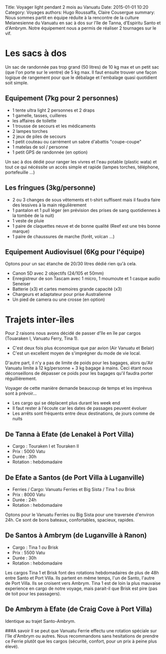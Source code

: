 Title: Voyager light pendant 2 mois au Vanuatu
Date: 2015-01-01 10:20
Category: Voyages
authors: Hugo Roussaffa, Claire Cousergue
summary: Nous sommes partit en équipe réduite à la rencontre de la culture Melanesienne du Vanuatu en sac à dos sur l'île de Tanna, d'Espiritu Santo et d'Ambrym. Notre équipement nous a permis de réaliser 2 tournages sur le vif.

Les sacs à dos
==============
Un sac de randonnée pas trop grand (50 litres) de 10 kg max et un petit sac (que l'on porte sur le ventre) de 5 kg max.
Il faut ensuite trouver une façon logique de rangement pour que le débalage et l'embalage quasi quotidient soit simple.

Equipement (7kg pour 2 personnes)
---------------------------------
* 1 tente ultra light 2 personnes et 2 draps 
* 1 gamelle, tasses, cuilleres
* les affaires de toilette
* 1 trousse de secours et les médicaments 
* 2 lampes torches
* 2 jeux de piles de secours
* 1 petit couteau ou carrément un sabre d'abattis "coupe-coupe"
* 1 matelas de sol / personne
* 1 petit GPS de randonnée (en option)

Un sac à dos dédié pour ranger les vivres et l'eau potable (plastic wata) et tout ce qui nécéssite un accès simple et rapide (lampes torches, téléphone, portefeuille ...)


Les fringues (3kg/personne)
-----------------------------------
* 2 ou 3 changes de sous vêtements et t-shirt suffisent mais il faudra faire des lessives à la main régulièrement
* 1 pantalon et 1 pull léger (en prévision des prises de sang quotidiennes à la tombée de la nuit)
* 1 veste de pluie
* 1 paire de claquettes neuve et de bonne qualité (Reef est une très bonne marque)
* 1 paire de chaussures de marche (forêt, volcan ...)
 
Equipement Audiovisuel (6Kg pour l'équipe)
------------------------------------------
Optons pour un sac étanche de 20/30 litres dédié rien qu'à cela.

* Canon 5D avec 2 objectifs (24/105 et 50mm)
* Enregistreur de son Tascam avec 1 micro, 1 moumoute et 1 casque audio Seneiser
* Batterie (x3) et cartes memoires grande capacité (x3)
* Chargeurs et adaptateur pour prise Australienne
* Un pied de camera ou une crosse (en option)



Trajets inter-îles
==================
Pour 2 raisons nous avons décidé de passer d'île en île par cargos (Touaraken I, Vanuatu Ferry, Tina 1). 

 * C'est deux fois plus économique que par avion (Air Vanuatu et Belair)
 * C'est un excellent moyen de s'imprégner du mode de vie local.
 
D'autre part, il n'y a pas de limite de poids pour les bagages, alors qu'Air Vanuatu limite à 12 kg/personne + 3 kg bagage à mains. Ceci étant nous déconseillons de dépasser ce poids pour les bagages qu'il faudra porter réguillièrement.

Voyager de cette manière demande beaucoup de temps et les imprévus sont à prévoir...
* Les cargo qui se déplacent plus durant les week end
* Il faut rester à l'écoute car les dates de passages peuvent évoluer
* Les arrêts sont fréquents entre deux destinations, de jours comme de nuits


De Tanna à Efate (de Lenakel à Port Villa)
------------------------------------------
* Cargo : Touraken I et Touraken II
* Prix : 5000 Vatu
* Durée : 30h
* Rotation : hebdomadaire


De Efate a Santos (de Port Villa à Luganville)
----------------------------------------------
* Ferries / Cargo: Vanuatu Ferries et Big Sista / Tina 1 *ou* Brisk
* Prix : 8000 Vatu
* Durée : 24h
* Rotation : hebdomadaire

Optons pour le Vanuatu Ferries ou Big Sista pour une traversée d'environ 24h. Ce sont de bons bateaux, confortables, spacieux, rapides.

De Santos à Ambrym (de Luganville à Ranon)
------------------------------------------
* Cargo : Tina 1 *ou* Brisk
* Prix : 5500 Vatu
* Durée : 30h
* Rotation : hebdomadaire

Les cargos Tina 1 et Brisk font des rotations hebdomadaires de plus de 48h entre Santo et Port Villa. Ils partent en même temps, l'un de Santo, l'autre de Port Villa. Ils se croisent vers Ambrym. Tina 1 est de loin la plus mauvaise experience en cargo de notre voyage, mais parait-il que Brisk est pire (pas de toit pour les passagers).

 
De Ambrym à Efate (de Craig Cove à Port Villa)
----------------------------------------------
Identique au trajet Santo-Ambrym.

###A savoir
Il se peut que Vanuatu Ferrie effectu une rotation spéciale sur l'île d'Ambrym ou autres. Nous recommandons sans hesitations de prendre ce Ferrie plutôt que les cargos (sécurité, confort, pour un prix à peine plus élevé).

